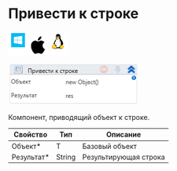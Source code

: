 # Привести к строке

![](<../../../../.gitbook/assets/image (766).png>)

![](<../../../../.gitbook/assets/image (451).png>)

Компонент, приводящий объект к строке.

| Свойство    | Тип    | Описание              |
| ----------- | ------ | --------------------- |
| Объект\*    | T      | Базовый объект        |
| Результат\* | String | Результирующая строка |

